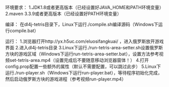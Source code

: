 环境要求：
1.JDK1.8或者更高版本（已经设置好JAVA_HOME和PATH环境变量）
2.maven 3.3.9或者更高版本（已经设置好PATH环境变量）

编译：
在dl4j-tetris目录下，Linux下运行./compile.sh编译源码（Windows下运行compile.bat）

运行：
1.浏览器打开http://yx.h5uc.com/eluosifangkuai/ ，进入俄罗斯放开游戏界面
2.进入dl4j-tetris目录
3.Linux下运行./run-tetris-area-setter.sh设置俄罗斯方块的游戏区域（Windows下运行run-tetris-area-setter.bat），设置方法参考视频set-tetris-area.mp4（设置完成后不要随意移动浏览器窗体！）
4.打开config.prop配置一些额外的属性（默认不需要配置，可以跳过此步）
5.Linux下运行./run-player.sh（Windows下运行run-player.bat），等待程序初始化完成，然后启动俄罗斯方块的游戏进程（参考视频run-player.mp4）
